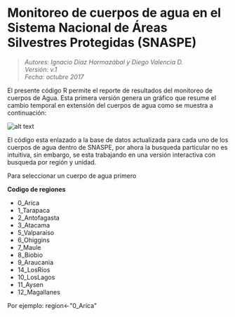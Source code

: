 #  Monitoreo de cuerpos de agua en el Sistema Nacional de Áreas Silvestres Protegidas (SNASPE)
>*Autores: Ignacio Díaz Hormazábal y Diego Valencia D.*  
*Versión: v.1*   
*Fecha: octubre 2017*

El presente código R permite el reporte de resultados del monitoreo de cuerpos de Agua. Esta primera versión genera un gráfico que resume el cambio temporal en extensión del cuerpos de agua como se muestra a continuación:


![alt text](https://github.com/GapConaf/Monitoreo_cuerpos_de_agua/blob/master/Imagen1.png "Logo Title Text 1")

El código esta enlazado a la base de datos actualizada para cada uno de los cuerpos de agua dentro de SNASPE, por ahora la busqueda particular no es intuitiva, sin embargo, se esta trabajando en una versión interactiva con busqueda por región y unidad.  

Para seleccionar un cuerpo de agua primero 

**Codigo de regiones**

+ 0_Arica
+ 1_Tarapaca
+ 2_Antofagasta
+ 3_Atacama
+ 5_Valparaiso
+ 6_Ohiggins
+ 7_Maule
+ 8_Biobio
+ 9_Araucania
+ 14_LosRios
+ 10_LosLagos
+ 11_Aysen
+ 12_Magallanes

Por ejemplo:
  region<-"0_Arica" 

